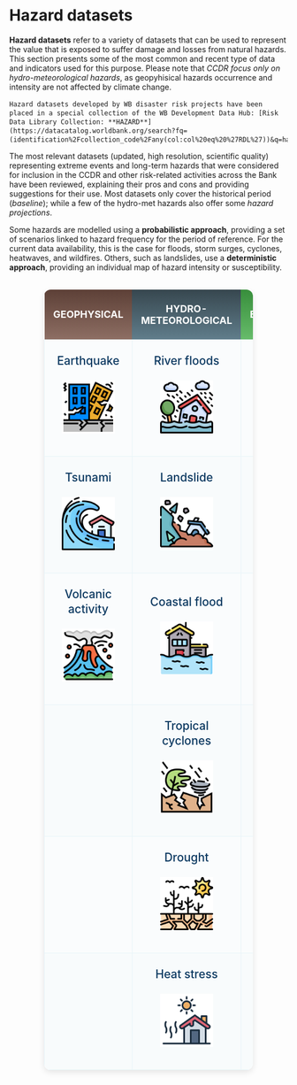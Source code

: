 # Hazard datasets

**Hazard datasets** refer to a variety of datasets that can be used to represent the value that is exposed to suffer damage and losses from natural hazards. This section presents some of the most common and recent type of data and indicators used for this purpose. Please note that _CCDR focus only on hydro-meteorological hazards_, as geopyhisical hazards occurrence and intensity are not affected by climate change.

```{seealso}
Hazard datasets developed by WB disaster risk projects have been placed in a special collection of the WB Development Data Hub: [Risk Data Library Collection: **HAZARD**](https://datacatalog.worldbank.org/search?fq=(identification%2Fcollection_code%2Fany(col:col%20eq%20%27RDL%27))&q=hazard).
```

The most relevant datasets (updated, high resolution, scientific quality) representing extreme events and long-term hazards that were considered for inclusion in the CCDR and other risk-related activities across the Bank have been reviewed, explaining their pros and cons and providing suggestions for their use. Most datasets only cover the historical period (*baseline*); while a few of the hydro-met hazards also offer some *hazard projections*.

Some hazards are modelled using a **probabilistic approach**, providing a set of scenarios linked to hazard frequency for the period of reference. For the current data availability, this is the case for floods, storm surges, cyclones, heatwaves, and wildfires.
Others, such as landslides, use a **deterministic approach**, providing an individual map of hazard intensity or susceptibility.

<style>
.hazard-table {
  width: 75%;
  margin: 2rem auto;
  border-collapse: collapse;
  box-shadow: 0 4px 12px rgba(0,0,0,0.1);
  border-radius: 12px;
  overflow: hidden;
  background: white;
}

.hazard-table th,
.hazard-table td {
  width: 33.33%;
}

.hazard-table th {
  color: white;
  padding: 1.5rem 1rem;
  text-align: center;
  font-size: 1.1rem;
  font-weight: 600;
  border: none;
}

.hazard-table th:nth-child(1) {
  background: linear-gradient(to bottom, #5d4037 0%, #8d6e63 100%);
}

.hazard-table th:nth-child(2) {
  background: linear-gradient(to bottom, #37474f 0%, #607d8b 100%);
}

.hazard-table th:nth-child(3) {
  background: linear-gradient(to bottom, #388e3c 0%, #66bb6a 100%);
}

.hazard-table th a {
  color: white;
  text-decoration: none;
  font-weight: 600;
}

.hazard-table th a:hover {
  text-decoration: underline;
}

.hazard-table td {
  padding: 1.5rem 1rem;
  text-align: center;
  vertical-align: middle;
  border: 1px solid #e8f4f8;
  background-color: #fafcfd;
  height: 160px;
}

.hazard-table tr:nth-child(even) td {
  background-color: #f8fbfc;
}

.hazard-item {
  display: flex;
  flex-direction: column;
  align-items: center;
  gap: 0.5rem;
  height: 100%;
  justify-content: center;
}

.hazard-item a {
  color: #0b3860;
  text-decoration: none;
  font-weight: 500;
  display: flex;
  flex-direction: column;
  align-items: center;
  gap: 0.5rem;
  transition: all 0.2s ease;
}

.hazard-item a:hover {
  color: #fe5f86;
  transform: translateY(-2px);
  transform: scale(1.1);
}

.hazard-item img {
  width: 96px;
  height: 96px;
  object-fit: contain;
}

.hazard-text {
  font-size: 1.3rem;
  line-height: 1.3;
  text-align: center;
}

@media (max-width: 768px) {
  .hazard-table {
    width: 95%;
    font-size: 0.8rem;
  }
  
  .hazard-table th, 
  .hazard-table td {
    padding: 1rem 0.5rem;
  }
  
  .hazard-item img {
    width: 80px;
    height: 80px;
  }
}
</style>

<table class="hazard-table">
<thead>
<tr>
<th><a href="hzd_gp-data.md"><strong>GEOPHYSICAL</strong></a></th>
<th><a href="hzd_hm-data.md"><strong>HYDRO-METEOROLOGICAL</strong></a></th>
<th><a href="hzd_env-data.md"><strong>ENVIRONMENTAL</strong></a></th>
</tr>
</thead>
<tbody>
<tr>
<td>
<div class="hazard-item">
<a href="hzd_gp-data.html#earthquake">
<div class="hazard-text">Earthquake</div>

![Earthquake](images/hzd_icons/earthquake.png)

</a>
</div>
</td>
<td>
<div class="hazard-item">
<a href="hzd_hm-data.html#floods">
<div class="hazard-text">River floods</div>

![River flood](images/hzd_icons/flood.png)

</a>
</div>
</td>
<td>
<div class="hazard-item">
<a href="hzd_env-data.html#air-pollution">
<div class="hazard-text">Air pollution</div>

![Air pollution](images/hzd_icons/air-pollution.png)

</a>
</div>
</td>
</tr>
<tr>
<td>
<div class="hazard-item">
<a href="hzd_gp-data.html#tsunami">
<div class="hazard-text">Tsunami</div>

![Tsunami](images/hzd_icons/tsunami.png)

</a>
</div>
</td>
<td>
<div class="hazard-item">
<a href="hzd_hm-data.html#landslides">
<div class="hazard-text">Landslide</div>

![Landslide](images/hzd_icons/landslide.png)

</a>
</div>
</td>
<td></td>
</tr>
<tr>
<td>
<div class="hazard-item">
<a href="hzd_gp-data.html#volcanic-activity">
<div class="hazard-text">Volcanic activity</div>

![Volcanic activity](images/hzd_icons/volcano.png)

</a>
</div>
</td>
<td>
<div class="hazard-item">
<a href="hzd_hm-data.html#coastal-floods-storm-surge">
<div class="hazard-text">Coastal flood</div>

![Coastal flood](images/hzd_icons/storm-surge.png)

</a>
</div>
</td>
<td></td>
</tr>
<tr>
<td></td>
<td>
<div class="hazard-item">
<a href="hzd_hm-data.html#tropical-cyclones">
<div class="hazard-text">Tropical cyclones</div>

![Tropical cyclones](images/hzd_icons/wind.png)

</a>
</div>
</td>
<td></td>
</tr>
<tr>
<td></td>
<td>
<div class="hazard-item">
<a href="hzd_hm-data.html#drought-water-scarcity">
<div class="hazard-text">Drought</div>

![Drought](images/hzd_icons/drought.png)

</a>
</div>
</td>
<td></td>
</tr>
<tr>
<td></td>
<td>
<div class="hazard-item">
<a href="hzd_hm-data.html#heat-stress">
<div class="hazard-text">Heat stress</div>

![Heat stress](images/hzd_icons/heat-wave.png)

</a>
</div>
</td>
<td></td>
</tr>
</tbody>
</table>